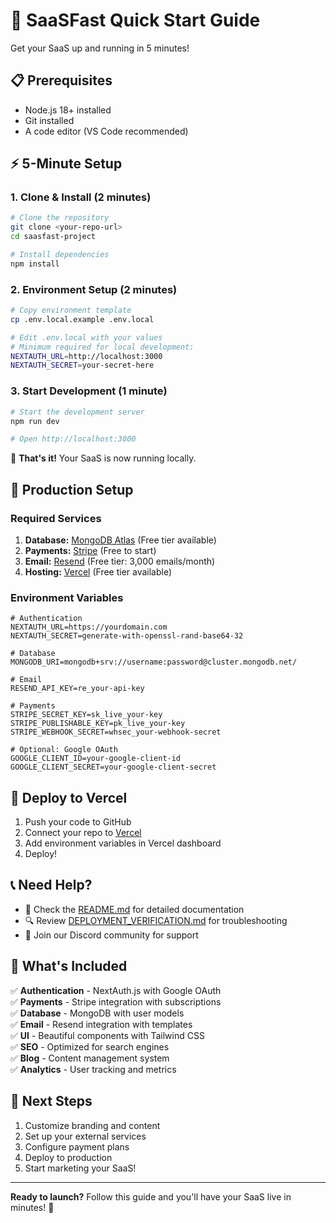 # 🚀 SaaSFast Quick Start Guide

Get your SaaS up and running in 5 minutes!

## 📋 Prerequisites

- Node.js 18+ installed
- Git installed
- A code editor (VS Code recommended)

## ⚡ 5-Minute Setup

### 1. Clone & Install (2 minutes)

```bash
# Clone the repository
git clone <your-repo-url>
cd saasfast-project

# Install dependencies
npm install
```

### 2. Environment Setup (2 minutes)

```bash
# Copy environment template
cp .env.local.example .env.local

# Edit .env.local with your values
# Minimum required for local development:
NEXTAUTH_URL=http://localhost:3000
NEXTAUTH_SECRET=your-secret-here
```

### 3. Start Development (1 minute)

```bash
# Start the development server
npm run dev

# Open http://localhost:3000
```

🎉 **That's it!** Your SaaS is now running locally.

## 🔧 Production Setup

### Required Services

1. **Database:** [MongoDB Atlas](https://www.mongodb.com/atlas) (Free tier available)
2. **Payments:** [Stripe](https://stripe.com/) (Free to start)
3. **Email:** [Resend](https://resend.com/) (Free tier: 3,000 emails/month)
4. **Hosting:** [Vercel](https://vercel.com/) (Free tier available)

### Environment Variables

```env
# Authentication
NEXTAUTH_URL=https://yourdomain.com
NEXTAUTH_SECRET=generate-with-openssl-rand-base64-32

# Database
MONGODB_URI=mongodb+srv://username:password@cluster.mongodb.net/

# Email
RESEND_API_KEY=re_your-api-key

# Payments
STRIPE_SECRET_KEY=sk_live_your-key
STRIPE_PUBLISHABLE_KEY=pk_live_your-key
STRIPE_WEBHOOK_SECRET=whsec_your-webhook-secret

# Optional: Google OAuth
GOOGLE_CLIENT_ID=your-google-client-id
GOOGLE_CLIENT_SECRET=your-google-client-secret
```

## 🚀 Deploy to Vercel

1. Push your code to GitHub
2. Connect your repo to [Vercel](https://vercel.com/)
3. Add environment variables in Vercel dashboard
4. Deploy!

## 📞 Need Help?

- 📖 Check the [README.md](./README.md) for detailed documentation
- 🔍 Review [DEPLOYMENT_VERIFICATION.md](./DEPLOYMENT_VERIFICATION.md) for troubleshooting
- 💬 Join our Discord community for support

## 🎯 What's Included

✅ **Authentication** - NextAuth.js with Google OAuth  
✅ **Payments** - Stripe integration with subscriptions  
✅ **Database** - MongoDB with user models  
✅ **Email** - Resend integration with templates  
✅ **UI** - Beautiful components with Tailwind CSS  
✅ **SEO** - Optimized for search engines  
✅ **Blog** - Content management system  
✅ **Analytics** - User tracking and metrics  

## 🔄 Next Steps

1. Customize branding and content
2. Set up your external services
3. Configure payment plans
4. Deploy to production
5. Start marketing your SaaS!

---

**Ready to launch?** Follow this guide and you'll have your SaaS live in minutes! 🚀

